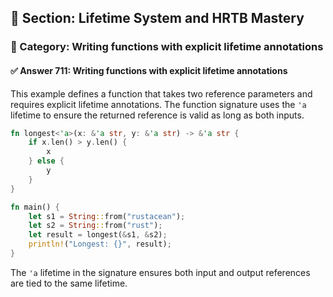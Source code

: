 ## 📘 Section: Lifetime System and HRTB Mastery  
### 🔹 Category: Writing functions with explicit lifetime annotations  
#### ✅ Answer 711: Writing functions with explicit lifetime annotations

This example defines a function that takes two reference parameters and requires explicit lifetime annotations. The function signature uses the `'a` lifetime to ensure the returned reference is valid as long as both inputs.

```rust
fn longest<'a>(x: &'a str, y: &'a str) -> &'a str {
    if x.len() > y.len() {
        x
    } else {
        y
    }
}

fn main() {
    let s1 = String::from("rustacean");
    let s2 = String::from("rust");
    let result = longest(&s1, &s2);
    println!("Longest: {}", result);
}
```

The `'a` lifetime in the signature ensures both input and output references are tied to the same lifetime.
